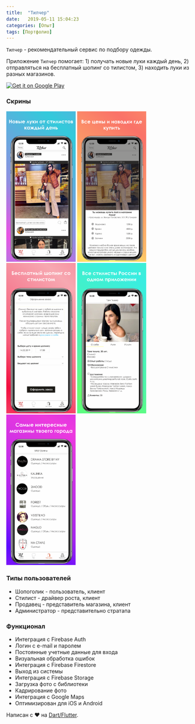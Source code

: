 ```yaml
---
title:  "Тилчер"
date:   2019-05-11 15:04:23
categories: [Опыт]
tags: [Портфолио]
---
```


`Тилчер` - рекомендательный сервис по подбору одежды. 

Приложение `Тилчер` помогает: 1) получать новые луки каждый день, 2) отправляться на бесплатный шопинг со тилистом, 3)  находить луки из разных магазинов. 

<a href='https://play.google.com/store/apps/details?id=com.mszalek.weight_tracker&pcampaignid=MKT-Other-global-all-co-prtnr-py-PartBadge-Mar2515-1'><img alt='Get it on Google Play' src='https://play.google.com/intl/en_us/badges/images/generic/en_badge_web_generic.png' width="200px"/></a>

### Скрины

<img src="/images/blog/2019/tilcher/1.png" height="400em" />
<img src="/images/blog/2019/tilcher/2.png" height="400em" />
<img src="/images/blog/2019/tilcher/3.png" height="400em" />
<img src="/images/blog/2019/tilcher/4.png" height="400em" />
<img src="/images/blog/2019/tilcher/5.png" height="400em" />


### Типы пользователей

* Шопоголик - пользователь, клиент
* Стилист - драйвер роста, клиент
* Продавец - представитель магазина, клиент
* Администратор - представительно стратапа

### Функционал

* Интеграция с Firebase Auth
* Логин с e-mail и паролем
* Постоянные учетные данные для входа
* Визуальная обработка ошибок
* Интеграция с Firebase Firestore
* Выход из системы
* Интеграция с Firebase Storage
* Загрузка фото с библиотеки
* Кадрирование фото
* Интеграция с Google Maps
* Оптимизирован для iOS и Android


Написан с ❤️ на <a href="https://flutter.dev">Dart/Flutter</a>.
